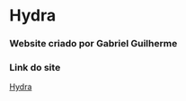 # Hydra

### Website criado por Gabriel Guilherme

### Link do site
[Hydra](https://hydra-universe.netlify.app/)
